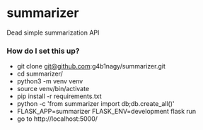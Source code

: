 # summarizer

Dead simple summarization API


### How do I set this up?

* git clone git@github.com:g4b1nagy/summarizer.git
* cd summarizer/
* python3 -m venv venv
* source venv/bin/activate
* pip install -r requirements.txt
* python -c 'from summarizer import db;db.create_all()'
* FLASK_APP=summarizer FLASK_ENV=development flask run
* go to http://localhost:5000/
